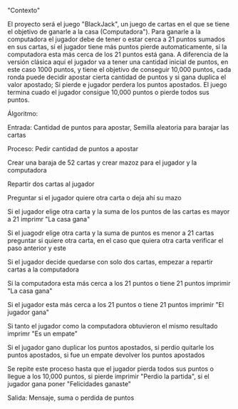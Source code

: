 "Contexto"


El proyecto será el juego "BlackJack", un juego de cartas en el que se tiene el objetivo de ganarle a la casa (Computadora"). Para ganarle a la computadora el jugador debe de tener o estar cerca a 21 puntos sumados en sus cartas, si el jugador tiene más puntos pierde automaticamente, si la computadora esta más cerca de los 21 puntos está gana. 
A diferencia de la versión clásica aquí el jugador va a tener una cantidad inicial de puntos, en este caso 1000 puntos, y tiene el objetivo de conseguir 10,000 puntos, cada ronda puede decidir apostar cierta cantidad de puntos y si gana duplica el valor apostado; Si pierde e jugador perdera los puntos apostados. El juego termina cuado el jugador consigue 10,000 puntos o pierde todos sus puntos.

Álgoritmo:

Entrada: Cantidad de puntos para apostar, Semilla aleatoria para barajar las cartas

Proceso: Pedir cantidad de puntos a apostar

Crear una baraja de 52 cartas y crear mazoz para el jugador y la computadora

Repartir dos cartas al jugador

Preguntar si el jugador quiere otra carta o deja ahí su mazo

Si el jugador elige otra carta y la suma de los puntos de las cartas es mayor a 21 imprimr "La casa gana"

Si el juagodr elige otra carta y la suma de puntos es menor a 21 cartas preguntar si quiere otra carta, en el caso que quiera otra carta verificar el paso anterior y este

Si el jugador decide quedarse con solo dos cartas, empezar a repartir cartas a la computadora

Si la computadora esta más cerca a los 21 puntos o tiene 21 puntos imprimir "La casa gana"

Si el jugador esta más cerca a los 21 puntos o tiene 21 puntos imprimir "El jugador gana"

Si tanto el jugador como la computadora obtuvieron el mismo resultado imprimr "Es un empate"

Si el jugador gano duplicar los puntos apostados, si perdio quitarle los puntos apostados, si fue un empate devolver los puntos apostados

Se repite este proceso hasta que el jugador pierda todos sus puntos o llegue a los 10,000 puntos, si pierde imprimir "Perdio la partida", si el jugador gana poner "Felicidades ganaste"


Salida: Mensaje, suma o perdida de puntos
